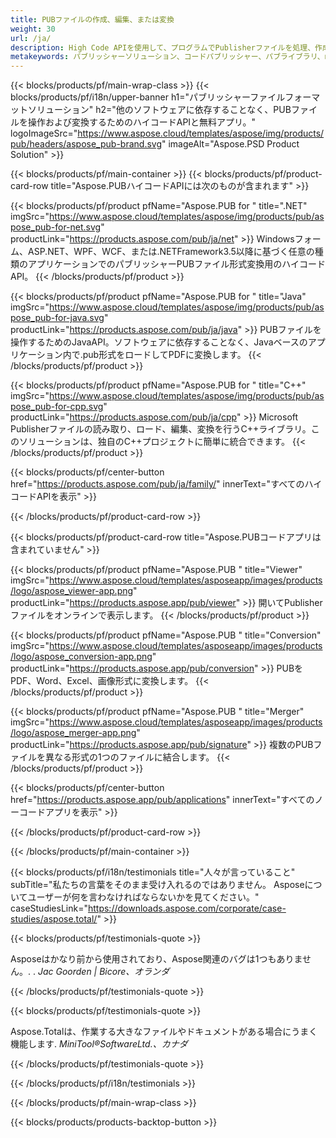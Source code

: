 ```yaml
---
title: PUBファイルの作成、編集、または変換
weight: 30
url: /ja/
description: High Code APIを使用して、プログラムでPublisherファイルを処理、作成、変換します。機能を製品に統合する!
metakeywords: パブリッシャーソリューション、コードパブリッシャー、パブライブラリ、msパブリッシャーライブラリ
---
```


{{< blocks/products/pf/main-wrap-class >}}
{{< blocks/products/pf/i18n/upper-banner h1="パブリッシャーファイルフォーマットソリューション" h2="他のソフトウェアに依存することなく、PUBファイルを操作および変換するためのハイコードAPIと無料アプリ。"  logoImageSrc="https://www.aspose.cloud/templates/aspose/img/products/pub/headers/aspose_pub-brand.svg" imageAlt="Aspose.PSD Product Solution" >}}

{{< blocks/products/pf/main-container >}}
{{< blocks/products/pf/product-card-row title="Aspose.PUBハイコードAPIには次のものが含まれます" >}}

{{< blocks/products/pf/product pfName="Aspose.PUB for " title=".NET" imgSrc="https://www.aspose.cloud/templates/aspose/img/products/pub/aspose_pub-for-net.svg" productLink="https://products.aspose.com/pub/ja/net" >}}
Windowsフォーム、ASP.NET、WPF、WCF、または.NETFramework3.5以降に基づく任意の種類のアプリケーションでのパブリッシャーPUBファイル形式変換用のハイコードAPI。
{{< /blocks/products/pf/product >}}

{{< blocks/products/pf/product pfName="Aspose.PUB for " title="Java" imgSrc="https://www.aspose.cloud/templates/aspose/img/products/pub/aspose_pub-for-java.svg" productLink="https://products.aspose.com/pub/ja/java" >}}
PUBファイルを操作するためのJavaAPI。ソフトウェアに依存することなく、Javaベースのアプリケーション内で.pub形式をロードしてPDFに変換します。
{{< /blocks/products/pf/product >}}

{{< blocks/products/pf/product pfName="Aspose.PUB for " title="C++" imgSrc="https://www.aspose.cloud/templates/aspose/img/products/pub/aspose_pub-for-cpp.svg" productLink="https://products.aspose.com/pub/ja/cpp" >}}
Microsoft Publisherファイルの読み取り、ロード、編集、変換を行うC++ライブラリ。このソリューションは、独自のC++プロジェクトに簡単に統合できます。
{{< /blocks/products/pf/product >}}

{{< blocks/products/pf/center-button href="https://products.aspose.com/pub/ja/family/" innerText="すべてのハイコードAPIを表示" >}}

{{< /blocks/products/pf/product-card-row >}}

{{< blocks/products/pf/product-card-row title="Aspose.PUBコードアプリは含まれていません" >}}

{{< blocks/products/pf/product pfName="Aspose.PUB " title="Viewer" imgSrc="https://www.aspose.cloud/templates/asposeapp/images/products/logo/aspose_viewer-app.png" productLink="https://products.aspose.app/pub/viewer" >}} 開いてPublisherファイルをオンラインで表示します。 {{< /blocks/products/pf/product >}}

{{< blocks/products/pf/product pfName="Aspose.PUB " title="Conversion" imgSrc="https://www.aspose.cloud/templates/asposeapp/images/products/logo/aspose_conversion-app.png" productLink="https://products.aspose.app/pub/conversion" >}} PUBをPDF、Word、Excel、画像形式に変換します。 {{< /blocks/products/pf/product >}}

{{< blocks/products/pf/product pfName="Aspose.PUB " title="Merger" imgSrc="https://www.aspose.cloud/templates/asposeapp/images/products/logo/aspose_merger-app.png" productLink="https://products.aspose.app/pub/signature" >}} 複数のPUBファイルを異なる形式の1つのファイルに結合します。 {{< /blocks/products/pf/product >}}

{{< blocks/products/pf/center-button href="https://products.aspose.app/pub/applications" innerText="すべてのノーコードアプリを表示" >}}

{{< /blocks/products/pf/product-card-row >}}

{{< /blocks/products/pf/main-container >}}

{{< blocks/products/pf/i18n/testimonials title="人々が言っていること" subTitle="私たちの言葉をそのまま受け入れるのではありません。 Asposeについてユーザーが何を言わなければならないかを見てください。" caseStudiesLink="https://downloads.aspose.com/corporate/case-studies/aspose.total/" >}}

{{< blocks/products/pf/testimonials-quote >}}
<p class="first">
 Asposeはかなり前から使用されており、Aspose関連のバグは1つもありません。. .
 <em>
  Jac Goorden | Bicore、オランダ
 </em>
</p>

{{< /blocks/products/pf/testimonials-quote >}}

{{< blocks/products/pf/testimonials-quote >}}
<p class="second">
 Aspose.Totalは、作業する大きなファイルやドキュメントがある場合にうまく機能します.
 <em>
  MiniTool®SoftwareLtd.、カナダ
 </em>
</p>

{{< /blocks/products/pf/testimonials-quote >}}

{{< /blocks/products/pf/i18n/testimonials >}}

{{< /blocks/products/pf/main-wrap-class >}}

{{< blocks/products/products-backtop-button >}}